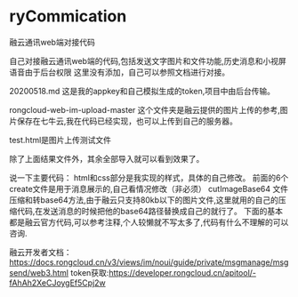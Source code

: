 # ryCommication
融云通讯web端对接代码

自己对接融云通讯web端的代码,包括发送文字图片和文件功能,历史消息和小视屏语音由于后台权限
这里没有添加，自己可以参照文档进行对接。

20200518.md  这是我的appkey和自己模拟生成的token,项目中由后台传输。

rongcloud-web-im-upload-master 这个文件夹是融云提供的图片上传的参考,图片保存在七牛云,我在代码已经实现，也可以上传到自己的服务器。

test.html是图片上传测试文件

除了上面结果文件外，其余全部导入就可以看到效果了。

说一下主要代码：
html和css部分是我实现的样式，具体的自己修改。
前面的6个create文件是用于消息展示的,自己看情况修改（非必须）
cutImageBase64 文件压缩和转base64方法,由于融云只支持80kb以下的图片文件,这里就用的自己的压缩代码,在发送消息的时候把他的base64路径替换成自己的就行了。
下面的基本都是融云官方代码,可以参考注释,个人较懒就不写太多了,代码有什么不理解的可以咨询.

融云开发者文档：https://docs.rongcloud.cn/v3/views/im/noui/guide/private/msgmanage/msgsend/web3.html
token获取:https://developer.rongcloud.cn/apitool/-fAhAh2XeCJoygEf5Cpj2w
